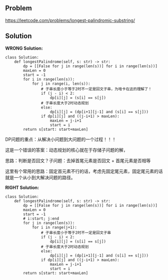 ## Problem
https://leetcode.com/problems/longest-palindromic-substring/

## Solution

**WRONG Solution:**
```
class Solution:
    def longestPalindrome(self, s: str) -> str:
        dp = [[False for j in range(len(s))] for i in range(len(s))]
        maxLen = 0
        start = -1
        for i in range(len(s)):
            for j in range(i, len(s)):
                # 子串长度小于等于2时不一定是回文子串，为啥卡在这的理解了！
                if (j - i) < 2:
                    dp[i][j] = (s[i] == s[j])
                # 子串长度大于2时动态规划
                else:
                    dp[i][j] = (dp[i+1][j-1] and (s[i] == s[j]))
                if dp[i][j] and ((j-i+1) > maxLen):
                    maxLen = j-i+1
                    start = i
        return s[start: start+maxLen]
```

DP问题的重点：从解决小问题到大问题的一个过程！！！

这是一个错误的答案：动态规划的核心就在于存储子问题的解，

思路：判断是否回文？子问题：去掉首尾元素是否回文 + 首尾元素是否相等

这里有个常用的思路：固定首元素不行的话，考虑先固定尾元素，固定尾元素的话就是一个从小到大解决问题的路径。

**RIGHT Solution:**
```
class Solution:
    def longestPalindrome(self, s: str) -> str:
        dp = [[False for j in range(len(s))] for i in range(len(s))]
        maxLen = 0
        start = -1
        # i:start; j:end
        for j in range(len(s)):
            for i in range(j+1):
                # 子串长度小于等于2时不一定是回文子串
                if (j - i) < 2:
                    dp[i][j] = (s[i] == s[j])
                # 子串长度大于2时动态规划
                else:
                    dp[i][j] = (dp[i+1][j-1] and (s[i] == s[j]))
                if dp[i][j] and ((j-i+1) > maxLen):
                    maxLen = j-i+1
                    start = i
        return s[start: start+maxLen]
```


